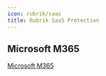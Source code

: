 ```yaml
---
icon: rubrik/saas
title: Rubrik SaaS Protection
---
```


## Microsoft M365
[Microsoft M365](Microsoft-M365.md)